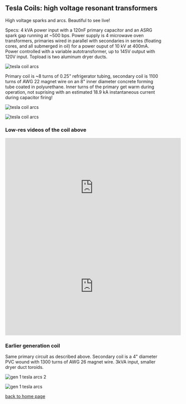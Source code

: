 
## Tesla Coils: high voltage resonant transformers

High voltage sparks and arcs.  Beautiful to see live!

Specs: 4 kVA power input with a 120nF primary capacitor and an
ASRG spark gap running at ~500 bps. Power supply is 4 microwave oven 
transformers, primaries wired in parallel with secondaries in series
(floating cores, and all submerged in oil) for a power ouput of 10 kV
at 400mA.  Power controlled with a variable autotransformer, up to 
145V output with 120V input. Topload is two aluminum dryer ducts.

![tesla coil arcs]({{https://blbadger.github.io}}tesla_images/newtesla.jpg)

Primary coil is ~8 turns of 0.25" refrigerator tubing, secondary coil
is 1100 turns of AWG 22 magnet wire on an 8" inner diameter concrete 
forming tube coated in polyurethane. Inner turns of the primary get 
warm during operation, not suprising with an estimated 18.9 kA instantaneous 
current during capacitor firing!

![tesla coil arcs]({{https://blbadger.github.io}}tesla_images/tesla_3.jpg)

![tesla coil arcs]({{https://blbadger.github.io}}tesla_images/tesla_4.jpg)

### Low-res videos of the coil above

<iframe width="560" height="315" src="https://www.youtube.com/embed/gwUA4ATNvRg" frameborder="0" allow="accelerometer; autoplay; encrypted-media; gyroscope; picture-in-picture" allowfullscreen></iframe>

<iframe width="560" height="315" src="https://www.youtube.com/embed/FyRCdSQW1GY" frameborder="0" allow="accelerometer; autoplay; encrypted-media; gyroscope; picture-in-picture" allowfullscreen></iframe>


### Earlier generation coil

Same primary circuit as described above.  Secondary coil is a 4" diameter PVC wound 
with 1300 turns of AWG 26 magnet wire. 3kVA input, smaller dryer duct toroids.

![gen 1 tesla arcs 2]({{https://blbadger.github.io}}tesla_images/tesla_5.JPG)

![gen 1 tesla arcs]({{https://blbadger.github.io}}tesla_images/tesla_6.JPG)

[back to home page](https://blbadger.github.io/)

